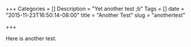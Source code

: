 +++
Categories = []
Description = "Yet another test ;b"
Tags = []
date = "2015-11-23T16:50:14-08:00"
title = "Another Test"
slug = "anothertest"

+++

Here is another test.
